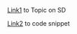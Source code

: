 [Link1](https://gist.github.com/Karthik110505/d693fa7bf0d8326dc3539f51a3f99e0d) to Topic on SD

[Link2](https://gist.github.com/Karthik110505/858fc28d130153578ec7e2762604272c) to code snippet

